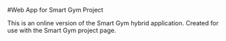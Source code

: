 #Web App for Smart Gym Project 

This is an online version of the Smart Gym hybrid application. Created for use with the Smart Gym project page. 
